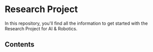 # Research Project #
In this repository, you'll find all the information to get started with the Research Project for AI & Robotics. 

## Contents ##
